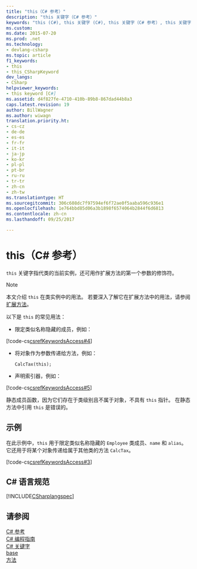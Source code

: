 ```yaml
---
title: "this（C# 参考）"
description: "this 关键字（C# 参考）"
keywords: "this (C#), this 关键字 (C#), this 关键字（C# 参考）, this 关键字（C# 语言参考）"
ms.custom: 
ms.date: 2015-07-20
ms.prod: .net
ms.technology:
- devlang-csharp
ms.topic: article
f1_keywords:
- this
- this_CSharpKeyword
dev_langs:
- CSharp
helpviewer_keywords:
- this keyword [C#]
ms.assetid: d4f827fe-4710-410b-89b8-867dad44b8a3
caps.latest.revision: 19
author: BillWagner
ms.author: wiwagn
translation.priority.ht:
- cs-cz
- de-de
- es-es
- fr-fr
- it-it
- ja-jp
- ko-kr
- pl-pl
- pt-br
- ru-ru
- tr-tr
- zh-cn
- zh-tw
ms.translationtype: HT
ms.sourcegitcommit: 306c608dc7f97594ef6f72ae0f5aaba596c936e1
ms.openlocfilehash: 1e764bbd85d06a3b1898f6574064b2844f6d6813
ms.contentlocale: zh-cn
ms.lasthandoff: 09/25/2017

---
```

# <a name="this-c-reference"></a>this（C# 参考）
`this` 关键字指代类的当前实例，还可用作扩展方法的第一个参数的修饰符。  
  
> [!NOTE]
>  本文介绍 `this` 在类实例中的用法。 若要深入了解它在扩展方法中的用法，请参阅[扩展方法](../../../csharp/programming-guide/classes-and-structs/extension-methods.md)。  
  
 以下是 `this` 的常见用法：  
  
-   限定类似名称隐藏的成员，例如：  
  
 [!code-cs[csrefKeywordsAccess#4](../../../csharp/language-reference/keywords/codesnippet/CSharp/this_1.cs)]  
  
-   将对象作为参数传递给方法，例如：  
  
    ```  
    CalcTax(this);  
    ```  
  
-   声明索引器，例如：  
  
 [!code-cs[csrefKeywordsAccess#5](../../../csharp/language-reference/keywords/codesnippet/CSharp/this_2.cs)]  
  
 静态成员函数，因为它们存在于类级别且不属于对象，不具有 `this` 指针。 在静态方法中引用 `this` 是错误的。  
  
## <a name="example"></a>示例  
 在此示例中，`this` 用于限定类似名称隐藏的 `Employee` 类成员、`name` 和 `alias`。 它还用于将某个对象传递给属于其他类的方法 `CalcTax`。  
  
 [!code-cs[csrefKeywordsAccess#3](../../../csharp/language-reference/keywords/codesnippet/CSharp/this_3.cs)]  
  
## <a name="c-language-specification"></a>C# 语言规范  
 [!INCLUDE[CSharplangspec](~/includes/csharplangspec-md.md)]  
  
## <a name="see-also"></a>请参阅  
 [C# 参考](../../../csharp/language-reference/index.md)   
 [C# 编程指南](../../../csharp/programming-guide/index.md)   
 [C# 关键字](../../../csharp/language-reference/keywords/index.md)   
 [base](../../../csharp/language-reference/keywords/base.md)   
 [方法](../../../csharp/programming-guide/classes-and-structs/methods.md)

